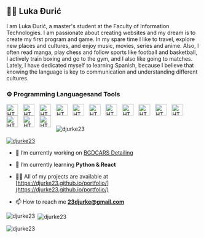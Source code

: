 ## 🧑‍💻 Luka Đurić 

I am Luka Đurić, a master's student at the Faculty of Information Technologies. I am passionate about creating websites and my dream is to create my first program and game. In my spare time I like to travel, explore new places and cultures, and enjoy music, movies, series and anime. Also, I often read manga, play chess and follow sports like football and basketball, I actively train boxing and go to the gym, and I also like going to matches. Lately, I have dedicated myself to learning Spanish, because I believe that knowing the language is key to communication and understanding different cultures.


### ⚙️ Programming Languages ​​and Tools

<img align="left" alt="HTML" width="30px" style="padding-right:10px;" src="https://cdn.jsdelivr.net/gh/devicons/devicon@latest/icons/html5/html5-original-wordmark.svg" />
<img align="left" alt="HTML" width="30px" style="padding-right:10px;" src="https://cdn.jsdelivr.net/gh/devicons/devicon@latest/icons/css3/css3-original-wordmark.svg" />
<img align="left" alt="HTML" width="30px" style="padding-right:10px;" src="https://cdn.jsdelivr.net/gh/devicons/devicon@latest/icons/javascript/javascript-original.svg"/>
<img align="left" alt="HTML" width="30px" style="padding-right:10px;" src="https://cdn.jsdelivr.net/gh/devicons/devicon@latest/icons/bootstrap/bootstrap-original-wordmark.svg"/>
<img align="left" alt="HTML" width="30px" style="padding-right:10px;" src="https://cdn.jsdelivr.net/gh/devicons/devicon@latest/icons/jquery/jquery-original-wordmark.svg"/>
<img align="left" alt="HTML" width="30px" style="padding-right:10px;" src="https://cdn.jsdelivr.net/gh/devicons/devicon@latest/icons/wordpress/wordpress-original.svg"
/>
<img align="left" alt="HTML" width="30px" style="padding-right:10px;" src="https://cdn.jsdelivr.net/gh/devicons/devicon@latest/icons/php/php-original.svg"/>

<img align="left" alt="HTML" width="30px" style="padding-right:10px;" src="https://cdn.jsdelivr.net/gh/devicons/devicon@latest/icons/figma/figma-original.svg"/>
<img align="left" alt="HTML" width="30px" style="padding-right:10px;" src="https://cdn.jsdelivr.net/gh/devicons/devicon@latest/icons/canva/canva-original.svg"/>

<img align="left" alt="HTML" width="30px" style="padding-right:10px;" src="https://cdn.jsdelivr.net/gh/devicons/devicon@latest/icons/photoshop/photoshop-original.svg"/>
<img align="left" alt="HTML" width="30px" style="padding-right:10px;" src="https://cdn.jsdelivr.net/gh/devicons/devicon@latest/icons/aftereffects/aftereffects-original.svg"/>
<img align="left" alt="HTML" width="30px" style="padding-right:10px;" src="https://cdn.jsdelivr.net/gh/devicons/devicon@latest/icons/premierepro/premierepro-plain.svg"/>
<img align="left" alt="HTML" width="30px" style="padding-right:10px;" src="https://cdn.jsdelivr.net/gh/devicons/devicon@latest/icons/illustrator/illustrator-plain.svg"/>
<img align="left" alt="HTML" width="30px" style="padding-right:10px;" src="https://cdn.jsdelivr.net/gh/devicons/devicon@latest/icons/xd/xd-original.svg"/>

<br />

#



<p align="left"> <img src="https://komarev.com/ghpvc/?username=djurke23&label=Profile%20views&color=0e75b6&style=flat" alt="djurke23" /> </p>

<p align="left"> <a href="https://github.com/ryo-ma/github-profile-trophy"><img src="https://github-profile-trophy.vercel.app/?username=djurke23" alt="djurke23" /></a> </p>

- 🔭 I’m currently working on [BGDCARS Detailing](https://djurke23.github.io/BGD-Cars-Detailing/)

- 🌱 I’m currently learning **Python & React**

- 👨‍💻 All of my projects are available at [https://djurke23.github.io/portfolio/](https://djurke23.github.io/portfolio/)

- 📫 How to reach me **23djurke@gmail.com**



<p><img align="left" src="https://github-readme-stats.vercel.app/api/top-langs?username=djurke23&show_icons=true&locale=en&layout=compact" alt="djurke23" /></p>

<p>&nbsp;<img align="center" src="https://github-readme-stats.vercel.app/api?username=djurke23&show_icons=true&locale=en" alt="djurke23" /></p>

<p><img align="center" src="https://github-readme-streak-stats.herokuapp.com/?user=djurke23&" alt="djurke23" /></p>
